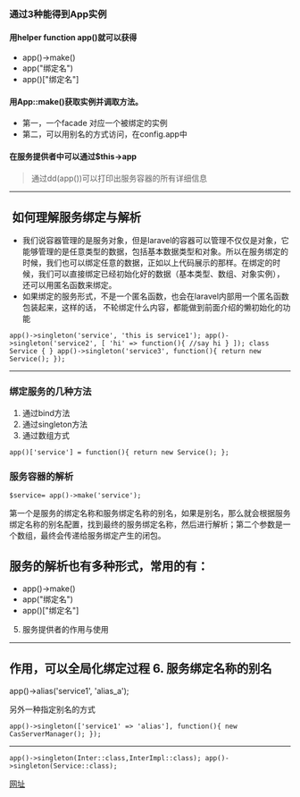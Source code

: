 ### 通过3种能得到App实例
#### 用helper function app()就可以获得

- app()->make()
- app("绑定名")
- app()["绑定名"]


#### 用App::make()获取实例并调取方法。

- 第一，一个facade 对应一个被绑定的实例
- 第二，可以用别名的方式访问，在config.app中

#### 在服务提供者中可以通过$this->app

> 通过dd(app())可以打印出服务容器的所有详细信息  

------- 

 如何理解服务绑定与解析
-------

- 我们说容器管理的是服务对象，但是laravel的容器可以管理不仅仅是对象，它能够管理的是任意类型的数据，包括基本数据类型和对象。所以在服务绑定的时候，我们也可以绑定任意的数据，正如以上代码展示的那样。在绑定的时候，我们可以直接绑定已经初始化好的数据（基本类型、数组、对象实例），还可以用匿名函数来绑定。
- 如果绑定的服务形式，不是一个匿名函数，也会在laravel内部用一个匿名函数包装起来，这样的话， 不轮绑定什么内容，都能做到前面介绍的懒初始化的功能

 `app()->singleton('service', 'this is service1'); app()->singleton('service2', [ 'hi' => function(){ //say hi } ]); class Service { } app()->singleton('service3', function(){ return new Service(); });` 


-------
### 绑定服务的几种方法

1. 通过bind方法
2. 通过singleton方法
3. 通过数组方式
```
app()['service'] = function(){ return new Service(); };
```

### 服务容器的解析  
```
$service= app()->make('service');

```
第一个是服务的绑定名称和服务绑定名称的别名，如果是别名，那么就会根据服务绑定名称的别名配置，找到最终的服务绑定名称，然后进行解析；第二个参数是一个数组，最终会传递给服务绑定产生的闭包。


服务的解析也有多种形式，常用的有：
-------

- app()->make()
- app("绑定名")
- app()["绑定名"]

5. 服务提供者的作用与使用
-------


作用，可以全局化绑定过程
6. 服务绑定名称的别名
-------
app()->alias('service1', 'alias_a');

另外一种指定别名的方式  
 
 `app()->singleton(['service1' => 'alias'], function(){ new CasServerManager(); });` 

-------

 `app()->singleton(Inter::class,InterImpl::class); app()->singleton(Service::class);` 


[网址](http://www.cnblogs.com/lyzg/p/6181055.html)






